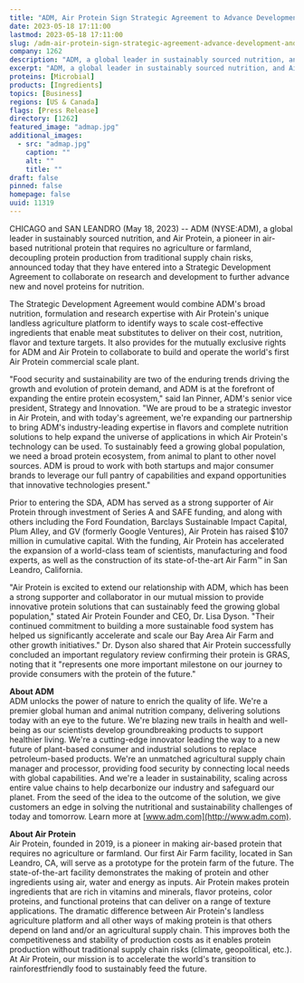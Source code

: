 ```yaml
---
title: "ADM, Air Protein Sign Strategic Agreement to Advance Development and Production of Unique Landless Protein"
date: 2023-05-18 17:11:00
lastmod: 2023-05-18 17:11:00
slug: /adm-air-protein-sign-strategic-agreement-advance-development-and-production-unique
company: 1262
description: "ADM, a global leader in sustainably sourced nutrition, and Air Protein, a pioneer in air-based nutritional protein that requires no agriculture or farmland, decoupling protein production from traditional supply chain risks, announced today that they have entered into a Strategic Development Agreement to collaborate on research and development to further advance new and novel proteins for nutrition."
excerpt: "ADM, a global leader in sustainably sourced nutrition, and Air Protein, a pioneer in air-based nutritional protein that requires no agriculture or farmland, decoupling protein production from traditional supply chain risks, announced today that they have entered into a Strategic Development Agreement to collaborate on research and development to further advance new and novel proteins for nutrition."
proteins: [Microbial]
products: [Ingredients]
topics: [Business]
regions: [US & Canada]
flags: [Press Release]
directory: [1262]
featured_image: "admap.jpg"
additional_images:
  - src: "admap.jpg"
    caption: ""
    alt: ""
    title: ""
draft: false
pinned: false
homepage: false
uuid: 11319
---
```

CHICAGO and SAN LEANDRO (May 18, 2023) -- ADM (NYSE:ADM), a global
leader in sustainably sourced nutrition, and Air Protein, a pioneer in
air-based nutritional protein that requires no agriculture or farmland,
decoupling protein production from traditional supply chain risks,
announced today that they have entered into a Strategic Development
Agreement to collaborate on research and development to further advance
new and novel proteins for nutrition.

The Strategic Development Agreement would combine ADM's broad nutrition,
formulation and research expertise with Air Protein's unique landless
agriculture platform to identify ways to scale cost-effective
ingredients that enable meat substitutes to deliver on their cost,
nutrition, flavor and texture targets. It also provides for the mutually
exclusive rights for ADM and Air Protein to collaborate to build and
operate the world's first Air Protein commercial scale plant.

"Food security and sustainability are two of the enduring trends driving
the growth and evolution of protein demand, and ADM is at the forefront
of expanding the entire protein ecosystem," said Ian Pinner, ADM's
senior vice president, Strategy and Innovation. "We are proud to be a
strategic investor in Air Protein, and with today's agreement, we're
expanding our partnership to bring ADM's industry-leading expertise in
flavors and complete nutrition solutions to help expand the universe of
applications in which Air Protein's technology can be used. To
sustainably feed a growing global population, we need a broad protein
ecosystem, from animal to plant to other novel sources. ADM is proud to
work with both startups and major consumer brands to leverage our full
pantry of capabilities and expand opportunities that innovative
technologies present."

Prior to entering the SDA, ADM has served as a strong supporter of Air
Protein through investment of Series A and SAFE funding, and along with
others including the Ford Foundation, Barclays Sustainable Impact
Capital, Plum Alley, and GV (formerly Google Ventures), Air Protein has
raised \$107 million in cumulative capital. With the funding, Air
Protein has accelerated the expansion of a world-class team of
scientists, manufacturing and food experts, as well as the construction
of its state-of-the-art Air Farm™ in San Leandro, California.

"Air Protein is excited to extend our relationship with ADM, which has
been a strong supporter and collaborator in our mutual mission to
provide innovative protein solutions that can sustainably feed the
growing global population," stated Air Protein Founder and CEO, Dr. Lisa
Dyson. "Their continued commitment to building a more sustainable food
system has helped us significantly accelerate and scale our Bay Area Air
Farm and other growth initiatives." Dr. Dyson also shared that Air
Protein successfully concluded an important regulatory review confirming
their protein is GRAS, noting that it "represents one more important
milestone on our journey to provide consumers with the protein of the
future."

**About ADM**\
ADM unlocks the power of nature to enrich the quality of life. We're a
premier global human and animal nutrition company, delivering solutions
today with an eye to the future. We're blazing new trails in health and
well-being as our scientists develop groundbreaking products to support
healthier living. We're a cutting-edge innovator leading the way to a
new future of plant-based consumer and industrial solutions to replace
petroleum-based products. We're an unmatched agricultural supply chain
manager and processor, providing food security by connecting local needs
with global capabilities. And we're a leader in sustainability, scaling
across entire value chains to help decarbonize our industry and
safeguard our planet. From the seed of the idea to the outcome of the
solution, we give customers an edge in solving the nutritional and
sustainability challenges of today and tomorrow. Learn more at
[www.adm.com](http://www.adm.com).

**About Air Protein**\
Air Protein, founded in 2019, is a pioneer in making air-based protein
that requires no agriculture or farmland. Our first Air Farm facility,
located in San Leandro, CA, will serve as a prototype for the protein
farm of the future. The state-of-the-art facility demonstrates the
making of protein and other ingredients using air, water and energy as
inputs. Air Protein makes protein ingredients that are rich in vitamins
and minerals, flavor proteins, color proteins, and functional proteins
that can deliver on a range of texture applications. The dramatic
difference between Air Protein's landless agriculture platform and all
other ways of making protein is that others depend on land and/or an
agricultural supply chain. This improves both the competitiveness and
stability of production costs as it enables protein production without
traditional supply chain risks (climate, geopolitical, etc.). At Air
Protein, our mission is to accelerate the world's transition to
rainforestfriendly food to sustainably feed the future.
